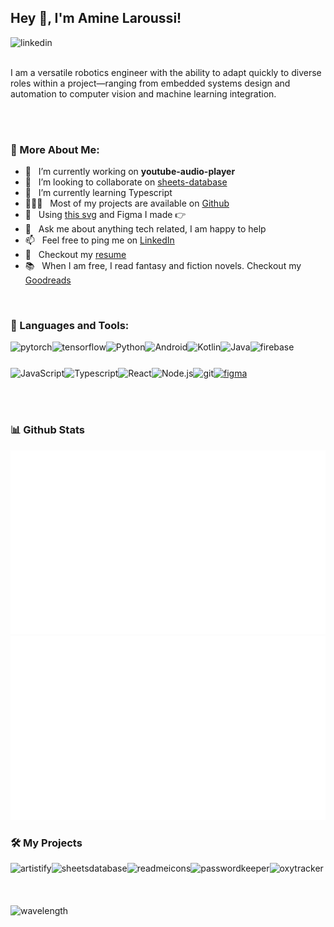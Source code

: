## Hey 👋, I'm Amine Laroussi!

<a href='https://www.linkedin.com/in/rahul-jha98/'>
  <img align='left' alt="linkedin" src="https://raw.githubusercontent.com/rahul-jha98/rahul-jha98/561d474902b59c7429ec22bb73e225696c27b202/assets/linkedin.svg" height='18px'/>
</a>
<br/><br/>

I am a versatile robotics engineer with the ability to adapt quickly to diverse roles within a project—ranging from embedded systems design and automation to computer vision and machine learning integration.

<br/><br/>



### 🧐 More About Me:
- 🔭 &nbsp; I’m currently working on **youtube-audio-player**
- 🤝 &nbsp; I’m looking to collaborate on [sheets-database](https://github.com/rahul-jha98/sheets-database)
- 🌱 &nbsp; I’m currently learning Typescript
- 👨🏻‍💻 &nbsp; Most of my projects are available on [Github](https://github.com/rahul-jha98?tab=repositories)
- 🎨 &nbsp; Using [this svg](https://storyset.com/illustration/javascript-frameworks/amico) and Figma I made 👉
- 💬 &nbsp; Ask me about anything tech related, I am happy to help
- 📫 &nbsp; Feel free to ping me on [LinkedIn](https://www.linkedin.com/in/rahul-jha98/)
- 📝 &nbsp; Checkout my [resume]([https://drive.google.com/file/d/1ZpR5pVBTnl_Qybq7GE3MGy1SB1JehVSE/view?usp=sharing](https://drive.google.com/file/d/1dZ2-Ybi8S0n4hcoBCzeeTUVSgZGixQ0L/view?usp=drive_link))
- 📚 &nbsp; When I am free, I read fantasy and fiction novels. Checkout my [Goodreads](https://www.goodreads.com/rahul-jha98)

<br/>

### 🔨 Languages and Tools:

<a href="https://pytorch.org/" target="_blank">
  <img align="left" src="https://raw.githubusercontent.com/rahul-jha98/github_readme_icons/main/language_and_tools/square/pytorch/pytorch.svg" alt="pytorch" height="42px"/>
</a>
<a href="https://www.tensorflow.org" target="_blank">
  <img align="left" src="https://raw.githubusercontent.com/rahul-jha98/github_readme_icons/main/language_and_tools/square/tensorflow/tensorflow.svg" alt="tensorflow" height="42px"/>
</a>
<a href="https://www.python.org" target="_blank">
  <img align="left" alt="Python" height="42px" src="https://raw.githubusercontent.com/rahul-jha98/github_readme_icons/main/language_and_tools/square/python/python.svg"/>
</a>
<a href="https://developer.android.com" target="_blank">
  <img align="left" alt="Android" height="42px" src="https://raw.githubusercontent.com/rahul-jha98/github_readme_icons/main/language_and_tools/square/android/android.svg"/>
</a>
<a href="https://kotlinlang.org" target="_blank">
  <img align="left" alt="Kotlin" height="42px" src="https://raw.githubusercontent.com/rahul-jha98/github_readme_icons/main/language_and_tools/square/kotlin/kotlin.svg"/>
</a>
<a href="https://www.java.com" target="_blank">
  <img align="left" alt="Java" height="42px" src="https://raw.githubusercontent.com/rahul-jha98/github_readme_icons/main/language_and_tools/square/java/java.svg"/>
</a>
<a href="https://firebase.google.com/" target="_blank">
  <img align="left" src="https://raw.githubusercontent.com/rahul-jha98/github_readme_icons/main/language_and_tools/square/firebase/firebase.svg" alt="firebase" height="42px"/>
</a>
<a href="https://developer.mozilla.org/en-US/docs/Web/JavaScript" target="_blank">
  <img align="left" alt="JavaScript" height="42px" src="https://raw.githubusercontent.com/rahul-jha98/github_readme_icons/main/language_and_tools/square/javascript/javascript.svg"/>
</a>
<a href="https://www.typescriptlang.org/" target="_blank">
  <img align="left" alt="Typescript" height="42px" src="https://raw.githubusercontent.com/rahul-jha98/github_readme_icons/main/language_and_tools/square/typescript/typescript.svg"/>
</a>
<a href="https://reactjs.org/" target="_blank">
  <img align="left" alt="React" height="42px" src="https://raw.githubusercontent.com/rahul-jha98/github_readme_icons/main/language_and_tools/square/react/react.svg"/>
</a>
<a href="https://nodejs.org" target="_blank">
  <img align="left" alt="Node.js" height="42px" src="https://raw.githubusercontent.com/rahul-jha98/github_readme_icons/main/language_and_tools/square/node/node.svg"/>
</a>
<a href="https://git-scm.com/" target="_blank">
  <img align="left" src="https://raw.githubusercontent.com/rahul-jha98/github_readme_icons/main/language_and_tools/square/git-scm/git-scm.svg" alt="git" height="42px"/>
</a>
<a href="https://www.figma.com/" target="_blank">
  <img src="https://raw.githubusercontent.com/rahul-jha98/github_readme_icons/main/language_and_tools/square/figma/figma.svg" alt="figma" height="42px"/>
</a>

<br/><br/>

### 📊 Github Stats

<a href='https://github.com/rahul-jha98/github-stats-transparent'>
  <img alt="Stats Overview" src="https://raw.githubusercontent.com/rahul-jha98/github-stats-transparent/output/generated/overview.svg"/>
  <img alt="Most Used Languages" src="https://raw.githubusercontent.com/rahul-jha98/github-stats-transparent/output/generated/languages.svg"/>
</a>

<br/>

### 🛠️ My Projects

<a href="https://rahul-jha98.github.io/Artistify.ai/" target="_blank">
  <img alt="artistify" src="./projects/artistify.svg" height="68" align="left"/>
</a>
<a href="https://rahul-jha98.github.io/sheets-database/" target="_blank">
  <img alt="sheetsdatabase" src="./projects/sheetsdatabase.svg" height="68" align="left"/>
</a>
<a href="https://github.com/rahul-jha98/README_icons" target="_blank">
  <img alt="readmeicons" src="./projects/readmeicons.svg" height="68" align="left"/>
</a>
<a href="https://thepasswordkeeper.netlify.app/" target="_blank">
  <img alt="passwordkeeper" src="./projects/passwordkeeper.svg" height="68" align="left"/>
</a>
<a href="https://github.com/rahul-jha98/PasswordKeeper" target="_blank">
  <img alt="oxytracker" src="./projects/oxytracker.svg" height="68" align="left"/>
</a>
<a href="https://wavelengths.netlify.app/" target="_blank">
  <img alt="wavelength" src="./projects/wavelength.svg" height="68" align="left"/>
</a>
